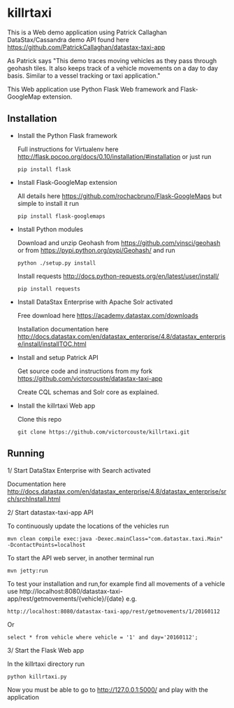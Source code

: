 # killrtaxi

This is a Web demo application using Patrick Callaghan DataStax/Cassandra demo API found here https://github.com/PatrickCallaghan/datastax-taxi-app

As Patrick says "This demo traces moving vehicles as they pass through geohash tiles. It also keeps track of a vehicle movements on a day to day basis. Similar to a vessel tracking or taxi application."

This Web application use Python Flask Web framework and Flask-GoogleMap extension.

## Installation

* Install the Python Flask framework

  Full instructions for Virtualenv here http://flask.pocoo.org/docs/0.10/installation/#installation or just run
  
      pip install flask
  
* Install Flask-GoogleMap extension

  All details here https://github.com/rochacbruno/Flask-GoogleMaps but simple to install it run
  
      pip install flask-googlemaps
  
* Install Python modules

  Download and unzip Geohash from https://github.com/vinsci/geohash or from https://pypi.python.org/pypi/Geohash/ and run
  
      python ./setup.py install

  Install requests http://docs.python-requests.org/en/latest/user/install/

      pip install requests

* Install DataStax Enterprise with Apache Solr activated

  Free download here https://academy.datastax.com/downloads
  
  Installation documentation here http://docs.datastax.com/en/datastax_enterprise/4.8/datastax_enterprise/install/installTOC.html

* Install and setup Patrick API

  Get source code and instructions from my fork https://github.com/victorcouste/datastax-taxi-app
  
  Create CQL schemas and Solr core as explained.

* Install the killrtaxi Web app

  Clone this repo

      git clone https://github.com/victorcouste/killrtaxi.git


## Running

1/ Start DataStax Enterprise with Search activated

Documentation here http://docs.datastax.com/en/datastax_enterprise/4.8/datastax_enterprise/srch/srchInstall.html

2/ Start datastax-taxi-app API

To continuously update the locations of the vehicles run 
	
	mvn clean compile exec:java -Dexec.mainClass="com.datastax.taxi.Main" -DcontactPoints=localhost
	
To start the API web server, in another terminal run 

	mvn jetty:run
	
To test your installation and run,for example find all movements of a vehicle use http://localhost:8080/datastax-taxi-app/rest/getmovements/{vehicle}/{date} e.g.

	http://localhost:8080/datastax-taxi-app/rest/getmovements/1/20160112

Or

	select * from vehicle where vehicle = '1' and day='20160112';

3/ Start the Flask Web app

  In the killrtaxi directory run
  
    python killrtaxi.py
  
  Now you must be able to go to http://127.0.0.1:5000/ and play with the application
